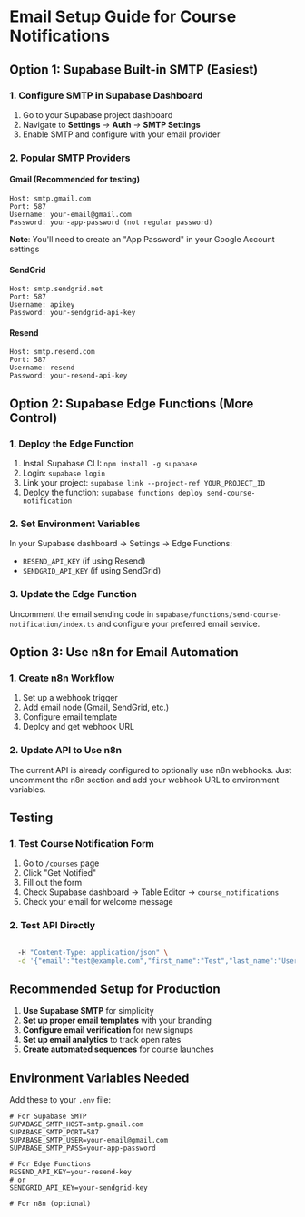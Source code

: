 # Email Setup Guide for Course Notifications

## Option 1: Supabase Built-in SMTP (Easiest)

### 1. Configure SMTP in Supabase Dashboard
1. Go to your Supabase project dashboard
2. Navigate to **Settings** → **Auth** → **SMTP Settings**
3. Enable SMTP and configure with your email provider

### 2. Popular SMTP Providers

#### Gmail (Recommended for testing)
```
Host: smtp.gmail.com
Port: 587
Username: your-email@gmail.com
Password: your-app-password (not regular password)
```
**Note**: You'll need to create an "App Password" in your Google Account settings

#### SendGrid
```
Host: smtp.sendgrid.net
Port: 587
Username: apikey
Password: your-sendgrid-api-key
```

#### Resend
```
Host: smtp.resend.com
Port: 587
Username: resend
Password: your-resend-api-key
```

## Option 2: Supabase Edge Functions (More Control)

### 1. Deploy the Edge Function
1. Install Supabase CLI: `npm install -g supabase`
2. Login: `supabase login`
3. Link your project: `supabase link --project-ref YOUR_PROJECT_ID`
4. Deploy the function: `supabase functions deploy send-course-notification`

### 2. Set Environment Variables
In your Supabase dashboard → Settings → Edge Functions:
- `RESEND_API_KEY` (if using Resend)
- `SENDGRID_API_KEY` (if using SendGrid)

### 3. Update the Edge Function
Uncomment the email sending code in `supabase/functions/send-course-notification/index.ts` and configure your preferred email service.

## Option 3: Use n8n for Email Automation

### 1. Create n8n Workflow
1. Set up a webhook trigger
2. Add email node (Gmail, SendGrid, etc.)
3. Configure email template
4. Deploy and get webhook URL

### 2. Update API to Use n8n
The current API is already configured to optionally use n8n webhooks. Just uncomment the n8n section and add your webhook URL to environment variables.

## Testing

### 1. Test Course Notification Form
1. Go to `/courses` page
2. Click "Get Notified"
3. Fill out the form
4. Check Supabase dashboard → Table Editor → `course_notifications`
5. Check your email for welcome message

### 2. Test API Directly
```bash

  -H "Content-Type: application/json" \
  -d '{"email":"test@example.com","first_name":"Test","last_name":"User"}'
```

## Recommended Setup for Production

1. **Use Supabase SMTP** for simplicity
2. **Set up proper email templates** with your branding
3. **Configure email verification** for new signups
4. **Set up email analytics** to track open rates
5. **Create automated sequences** for course launches

## Environment Variables Needed

Add these to your `.env` file:
```env
# For Supabase SMTP
SUPABASE_SMTP_HOST=smtp.gmail.com
SUPABASE_SMTP_PORT=587
SUPABASE_SMTP_USER=your-email@gmail.com
SUPABASE_SMTP_PASS=your-app-password

# For Edge Functions
RESEND_API_KEY=your-resend-key
# or
SENDGRID_API_KEY=your-sendgrid-key

# For n8n (optional)

``` 